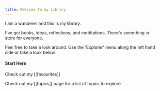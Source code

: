 ```yaml
---
title: Welcome to my Library
---
```


I am a wanderer and this is my library.

I've got books, ideas, reflections, and meditations. There's something in store for everyone.

Feel free to take a look around. Use the 'Explorer' menu along the left hand side or take a look below.

#### Start Here

Check out my [[favourites]]

Check out my [[topics]] page for a list of topics to explore
